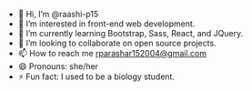 - 👋 Hi, I’m @raashi-p15
- 👀 I’m interested in front-end web development.
- 🌱 I’m currently learning Bootstrap, Sass, React, and JQuery.
- 💞️ I’m looking to collaborate on open source projects.
- 📫 How to reach me rparashar152004@gmail.com
- 😄 Pronouns: she/her
- ⚡ Fun fact: I used to be a biology student.

<!---
raashi-p15/raashi-p15 is a ✨ special ✨ repository because its `README.md` (this file) appears on your GitHub profile.
You can click the Preview link to take a look at your changes.
--->
